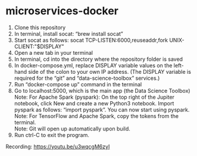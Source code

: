 # microservices-docker

1. Clone this repository
2. In terminal, install socat: “brew install socat”
3. Start socat as follows: socat TCP-LISTEN:6000,reuseaddr,fork UNIX-CLIENT:\"$DISPLAY\"
4. Open a new tab in your terminal
5. In terminal, cd into the directory where the repository folder is saved
6. In docker-compose.yml, replace DISPLAY variable values on the left-hand side of the colon to your own IP address. (The DISPLAY variable is required for the “git” and “data-science-toolbox” services.)
7. Run “docker-compose up” command in the terminal
8. Go to localhost:5000, which is the main app (the Data Science Toolbox)
<br /> Note: For Apache Spark (pyspark): On the top right of the Jupiter notebook, click New and create a new Python3 notebook. Import pyspark as follows: “import pyspark”. You can now start using pyspark.
<br /> Note: For TensorFlow and Apache Spark, copy the tokens from the terminal. 
<br /> Note: Git will open up automatically upon build.
12. Run ctrl-C to exit the program.


Recording: https://youtu.be/u3wqcgM6zyI
